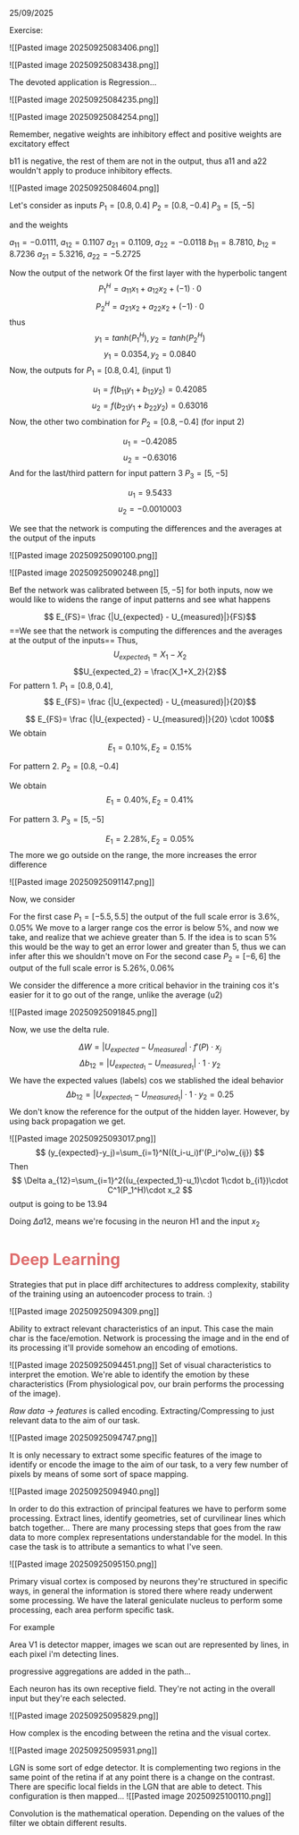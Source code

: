 25/09/2025

Exercise:

![[Pasted image 20250925083406.png]]

![[Pasted image 20250925083438.png]]

The devoted application is Regression...

![[Pasted image 20250925084235.png]]

![[Pasted image 20250925084254.png]]

Remember, negative weights are inhibitory effect and positive weights are excitatory effect

b11 is negative, the rest of them are not in the output, thus a11 and a22 wouldn't apply to produce inhibitory effects.

![[Pasted image 20250925084604.png]]

Let's consider as inputs
$P_1 = [0.8, 0.4]$ $P_2 = [0.8, -0.4]$ $P_3 = [ 5, -5]$

and the weights

$a_{11} = -0.0111$, $a_{12}= 0.1107$ $a_{21} = 0.1109$, $a_{22}=-0.0118$
$b_{11} = 8.7810$, $b_{12}= 8.7236$ $a_{21} = 5.3216$, $a_{22}=-5.2725$

Now the output of the network 
Of the first layer with the hyperbolic tangent
$$
P_{1}^{H}= a_{11}x_{1}+a_{12}x_{2}+(-1)\cdot0
$$
$$
P_{2}^{H}= a_{21}x_{2}+a_{22}x_{2}+(-1)\cdot0
$$
thus
$$
y_1=tanh(P_1^H), y_2=tanh(P_2^H)
$$
$$
y_1 = 0.0354, y_2 = 0.0840
$$
Now, the outputs for $P_1 = [0.8, 0.4]$, (input 1)

$$
u_1 = f(b_{11}y_1+b_{12}y_2) = 0.42085
$$
$$
u_2 = f(b_{21}y_1+b_{22}y_2) = 0.63016
$$
Now, the other two combination for $P_2 = [0.8, -0.4]$ (for input 2)

$$
u_1 = -0.42085
$$
$$
u_2 = -0.63016
$$
And for the last/third pattern for input pattern 3 $P_3 = [ 5, -5]$

$$
u_1 = 9.5433
$$
$$
u_2 = -0.0010003
$$

We see that the network is computing the differences and the averages at the output of the inputs 

![[Pasted image 20250925090100.png]]

![[Pasted image 20250925090248.png]]

Bef the network was calibrated between $[5,-5]$ for both inputs, now we would like to widens the range of input patterns and see what happens

$$
E_{FS}= \frac {|U_{expected} - U_{measured}|}{FS}$$
==We see that the network is computing the differences and the averages at the output of the inputs==
Thus,
$$U_{expected_1} = X_1-X_2$$
$$U_{expected_2} = \frac{X_1+X_2}{2}$$
For pattern 1. $P_1 = [0.8, 0.4]$,
$$
E_{FS}= \frac {|U_{expected} - U_{measured}|}{20}$$

$$
E_{FS}= \frac {|U_{expected} - U_{measured}|}{20} \cdot 100$$
We obtain 
$$
E_1 = 0.10\%, E_2=0.15\%
$$

For pattern 2. $P_2 = [0.8, -0.4]$

We obtain 
$$
E_1 = 0.40\%, E_2=0.41\%
$$

For pattern 3.  $P_3 = [ 5, -5]$

$$
E_1 = 2.28\%, E_2=0.05\%
$$
The more we go outside on the range, the more increases the error difference 


![[Pasted image 20250925091147.png]]

Now, we consider 

For the first case $P_1= [-5.5,5.5]$ the output of the full scale error is $3.6 \%, 0.05\%$
We move to a larger range cos the error is below 5%, and now we take, and realize that we achieve greater than 5. If the idea is to scan 5% this would be the way to get an error lower and greater than 5, thus we can infer after this we shouldn't move on
For the second case $P_2 = [-6, 6]$ the output of the full scale error is $5.26\%, 0.06\%$

We consider the difference a more critical behavior in the training cos it's easier for it to go out of the range, unlike the average (u2)

![[Pasted image 20250925091845.png]]


Now, we use the delta rule. 

$$
\Delta W = |U_{expected} - U_{measured}|\cdot f'(P)\cdot x_j
$$
$$
\Delta b_{12}= |U_{expected_1} - U_{measured_1}|\cdot 1\cdot y_2
$$
We have the expected values (labels) cos we stablished the ideal behavior
$$
\Delta b_{12}= |U_{expected_1} - U_{measured_1}|\cdot 1\cdot y_2=0.25 
$$
We don't know the reference for the output of the hidden layer. However, by using back propagation we get.



![[Pasted image 20250925093017.png]]
$$
(y_{expected}-y_j)=\sum_{i=1}^N((t_i-u_i)f'(P_i^o)w_{ij})
$$
Then
$$
\Delta a_{12}=\sum_{i=1}^2((u_{expected_1}-u_1)\cdot 1\cdot b_{i1})\cdot C^1(P_1^H)\cdot x_2
$$
output is going to be 13.94

Doing $\Delta a12$, means we're focusing in the neuron H1 and the input $x_2$

# <span style="color:rgb(223, 109, 109)">Deep Learning</span> 

Strategies that put in place diff architectures to address complexity, stability of the training using an autoencoder process to train. :)

![[Pasted image 20250925094309.png]]

Ability to extract relevant characteristics of an input. This case the main char is the face/emotion. Network is processing the image and in the end of its processing it'll provide somehow an encoding of emotions.

![[Pasted image 20250925094451.png]]
Set of visual characteristics to interpret the emotion. We're able to identify the emotion by these characteristics (From physiological pov, our brain performs the processing of the image). 

*Raw data $\rightarrow$ features* is called encoding. Extracting/Compressing to just relevant data to the aim of our task. 

![[Pasted image 20250925094747.png]]

It is only necessary to extract some specific features of the image to identify or encode the image to the aim of our task, to a very few number of pixels by means of some sort of space mapping. 

![[Pasted image 20250925094940.png]]

In order to do this extraction of principal features we have to perform some processing. Extract lines, identify geometries, set of curvilinear lines which batch together... There are many processing steps that goes from the raw data to more complex representations understandable for the model. In this case the task is to attribute a semantics to what I've seen. 

![[Pasted image 20250925095150.png]]

Primary visual cortex is composed by neurons they're structured in specific ways, in general the information is stored there where ready underwent some processing. We have the lateral geniculate nucleus to perform some processing, each area perform specific task.

For example 

Area V1 is detector mapper, images we scan out are represented by lines, in each pixel i'm detecting lines.

progressive aggregations are added in the path...

Each neuron has its own receptive field. They're not acting in the overall input but they're each selected. 

![[Pasted image 20250925095829.png]]


How complex is the encoding between the retina and the visual cortex.

![[Pasted image 20250925095931.png]]

LGN is some sort of edge detector. It is complementing two regions in the same point of the retina if at any point there is a change on the contrast. There are specific local fields in the LGN that are able to detect. This configuration is then mapped...
![[Pasted image 20250925100110.png]]

Convolution is the mathematical operation. Depending on the values of the filter we obtain different results. 
